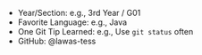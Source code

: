 - Year/Section: e.g., 3rd Year / G01
- Favorite Language: e.g., Java
- One Git Tip Learned: e.g., Use `git status` often
- GitHub: @lawas-tess